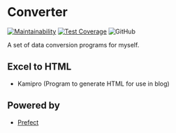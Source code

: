 # Converter

[![Maintainability](https://api.codeclimate.com/v1/badges/59f1fdac918a5ea86961/maintainability)](https://codeclimate.com/github/Angelmaneuver/converter/maintainability) [![Test Coverage](https://api.codeclimate.com/v1/badges/59f1fdac918a5ea86961/test_coverage)](https://codeclimate.com/github/Angelmaneuver/converter/test_coverage) ![GitHub](https://img.shields.io/github/license/angelmaneuver/converter)

A set of data conversion programs for myself.

## Excel to HTML
 - Kamipro (Program to generate HTML for use in blog)

## Powered by
 - [Prefect](https://docs.prefect.io)
